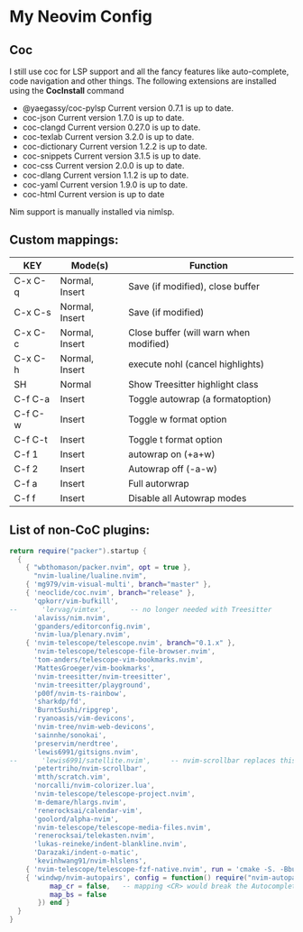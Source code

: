 # My Neovim Config


## Coc
I still use coc for LSP support and all the fancy features like auto-complete, code navigation and other 
things. The following extensions are installed using the **CocInstall** command

*  @yaegassy/coc-pylsp Current version 0.7.1 is up to date.
*  coc-json Current version 1.7.0 is up to date.
*  coc-clangd Current version 0.27.0 is up to date.
*  coc-texlab Current version 3.2.0 is up to date.
*  coc-dictionary Current version 1.2.2 is up to date.
*  coc-snippets Current version 3.1.5 is up to date.
*  coc-css Current version 2.0.0 is up to date.
*  coc-dlang Current version 1.1.2 is up to date.
*  coc-yaml Current version 1.9.0 is up to date.
*  coc-html Current version is up to date

Nim support is manually installed via nimlsp.

## Custom mappings:

|  KEY      |      Mode(s)       | Function                               |
| --------- | ------------------ | -------------------------------------- |
|C-x C-q   | Normal, Insert     | Save (if modified), close buffer       |
|C-x C-s   | Normal, Insert     | Save (if modified)                     |
|C-x C-c   | Normal, Insert     | Close buffer (will warn when modified) |
|C-x C-h   | Normal, Insert     | execute nohl (cancel highlights)       |
|SH        | Normal             | Show Treesitter highlight class        |
|C-f C-a   | Insert             | Toggle autowrap (a formatoption)       |
|C-f C-w   | Insert             | Toggle w format option                 |
|C-f C-t   | Insert             | Toggle t format option                 |
|C-f 1      | Insert             | autowrap on (+a+w)                     |
|C-f 2      | Insert             | Autowrap off (-a-w)                    |
|C-f a      | Insert             | Full autorwrap                         |
|C-f f      | Insert             | Disable all Autowrap modes             |

## List of non-CoC plugins:

```lua
return require("packer").startup {
  {
    { "wbthomason/packer.nvim", opt = true },
      "nvim-lualine/lualine.nvim",
    { 'mg979/vim-visual-multi', branch="master" },
    { 'neoclide/coc.nvim', branch="release" },
      'qpkorr/vim-bufkill',
--      'lervag/vimtex',      -- no longer needed with Treesitter
      'alaviss/nim.nvim',
      'gpanders/editorconfig.nvim',
      'nvim-lua/plenary.nvim',
    { 'nvim-telescope/telescope.nvim', branch="0.1.x" },
      'nvim-telescope/telescope-file-browser.nvim',
      'tom-anders/telescope-vim-bookmarks.nvim',
      'MattesGroeger/vim-bookmarks',
      'nvim-treesitter/nvim-treesitter',
      'nvim-treesitter/playground',
      'p00f/nvim-ts-rainbow',
      'sharkdp/fd',
      'BurntSushi/ripgrep',
      'ryanoasis/vim-devicons',
      'nvim-tree/nvim-web-devicons',
      'sainnhe/sonokai',
      'preservim/nerdtree',
      'lewis6991/gitsigns.nvim',
--      'lewis6991/satellite.nvim',     -- nvim-scrollbar replaces this
      'petertriho/nvim-scrollbar',
      'mtth/scratch.vim',
      'norcalli/nvim-colorizer.lua',
      'nvim-telescope/telescope-project.nvim',
      'm-demare/hlargs.nvim',
      'renerocksai/calendar-vim',
      'goolord/alpha-nvim',
      'nvim-telescope/telescope-media-files.nvim',
      'renerocksai/telekasten.nvim',
      'lukas-reineke/indent-blankline.nvim',
      'Darazaki/indent-o-matic',
      'kevinhwang91/nvim-hlslens',
    { 'nvim-telescope/telescope-fzf-native.nvim', run = 'cmake -S. -Bbuild -DCMAKE_BUILD_TYPE=Release && cmake --build build --config Release && cmake --install build --prefix build' },
    { 'windwp/nvim-autopairs', config = function() require("nvim-autopairs").setup({
          map_cr = false,   -- mapping <CR> would break the Autocomplete-popup
          map_bs = false
       }) end }
  }
}
```
